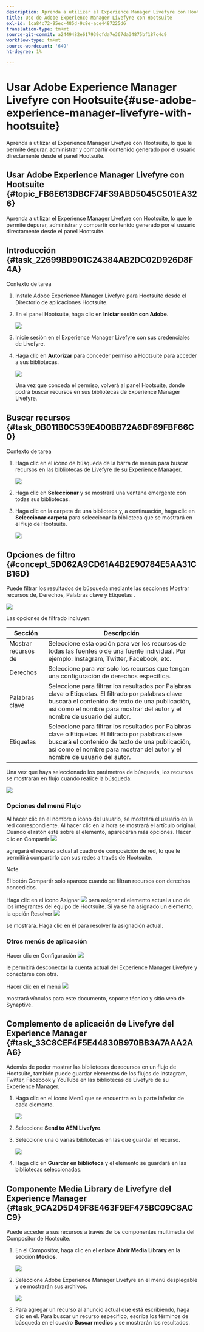```yaml
---
description: Aprenda a utilizar el Experience Manager Livefyre con Hootsuite, lo que le permite depurar, administrar y compartir contenido generado por el usuario directamente desde el panel Hootsuite.
title: Uso de Adobe Experience Manager Livefyre con Hootsuite
exl-id: 1ca84c72-95ec-485d-9c8e-ace4487225d6
translation-type: tm+mt
source-git-commit: a2449482e617939cfda7e367da34875bf187c4c9
workflow-type: tm+mt
source-wordcount: '649'
ht-degree: 1%

---
```


# Usar Adobe Experience Manager Livefyre con Hootsuite{#use-adobe-experience-manager-livefyre-with-hootsuite}

Aprenda a utilizar el Experience Manager Livefyre con Hootsuite, lo que le permite depurar, administrar y compartir contenido generado por el usuario directamente desde el panel Hootsuite.

## Usar Adobe Experience Manager Livefyre con Hootsuite {#topic_FB6E613DBCF74F39ABD5045C501EA326}

Aprenda a utilizar el Experience Manager Livefyre con Hootsuite, lo que le permite depurar, administrar y compartir contenido generado por el usuario directamente desde el panel Hootsuite.

## Introducción {#task_22699BD901C24384AB2DC02D926D8F4A}

Contexto de tarea

1. Instale Adobe Experience Manager Livefyre para Hootsuite desde el Directorio de aplicaciones Hootsuite.

1. En el panel Hootsuite, haga clic en **Iniciar sesión con Adobe**.

   ![](assets/hootsuite-login.png)

1. Inicie sesión en el Experience Manager Livefyre con sus credenciales de Livefyre.
1. Haga clic en **Autorizar** para conceder permiso a Hootsuite para acceder a sus bibliotecas.

   ![](assets/hootsuite-authorize.png)

   Una vez que conceda el permiso, volverá al panel Hootsuite, donde podrá buscar recursos en sus bibliotecas de Experience Manager Livefyre.

## Buscar recursos {#task_0B011B0C539E400BB72A6DF69FBF66C0}

Contexto de tarea

1. Haga clic en el icono de búsqueda de la barra de menús para buscar recursos en las bibliotecas de Livefyre de su Experience Manager.

   ![](assets/hootsuite-search.png)

1. Haga clic en **Seleccionar** y se mostrará una ventana emergente con todas sus bibliotecas.
1. Haga clic en la carpeta de una biblioteca y, a continuación, haga clic en **Seleccionar carpeta** para seleccionar la biblioteca que se mostrará en el flujo de Hootsuite.

   ![](assets/hootsuite-select.png)

## Opciones de filtro {#concept_5D062A9CD61A4B2E90784E5AA31CB16D}

Puede filtrar los resultados de búsqueda mediante las secciones Mostrar recursos de, Derechos, Palabras clave y Etiquetas .

![](assets/hootsuite-filters.png)

Las opciones de filtrado incluyen:

| Sección | Descripción |
|--- |--- |
| Mostrar recursos de | Seleccione esta opción para ver los recursos de todas las fuentes o de una fuente individual. Por ejemplo: Instagram, Twitter, Facebook, etc. |
| Derechos | Seleccione para ver solo los recursos que tengan una configuración de derechos específica. |
| Palabras clave | Seleccione para filtrar los resultados por Palabras clave o Etiquetas. El filtrado por palabras clave buscará el contenido de texto de una publicación, así como el nombre para mostrar del autor y el nombre de usuario del autor. |
| Etiquetas | Seleccione para filtrar los resultados por Palabras clave o Etiquetas. El filtrado por palabras clave buscará el contenido de texto de una publicación, así como el nombre para mostrar del autor y el nombre de usuario del autor. |

Una vez que haya seleccionado los parámetros de búsqueda, los recursos se mostrarán en flujo cuando realice la búsqueda:

![](assets/hootsuite-stream.png)

### Opciones del menú Flujo

Al hacer clic en el nombre o icono del usuario, se mostrará el usuario en la red correspondiente. Al hacer clic en la hora se mostrará el artículo original. Cuando el ratón esté sobre el elemento, aparecerán más opciones. Hacer clic en Compartir ![](assets/share.png)

agregará el recurso actual al cuadro de composición de red, lo que le permitirá compartirlo con sus redes a través de Hootsuite.

>[!NOTE]
>
>El botón Compartir solo aparece cuando se filtran recursos con derechos concedidos.

Haga clic en el icono Asignar ![](assets/assign.png) para asignar el elemento actual a uno de los integrantes del equipo de Hootsuite. Si ya se ha asignado un elemento, la opción Resolver ![](assets/resolve.png)

se mostrará. Haga clic en él para resolver la asignación actual.

### Otros menús de aplicación

Hacer clic en Configuración ![](assets/settings.png)

le permitirá desconectar la cuenta actual del Experience Manager Livefyre y conectarse con otra.

Hacer clic en el menú ![](assets/menu.png)

mostrará vínculos para este documento, soporte técnico y sitio web de Synaptive.

## Complemento de aplicación de Livefyre del Experience Manager {#task_33C8CEF4F5E44830B970BB3A7AAA2AA6}

Además de poder mostrar las bibliotecas de recursos en un flujo de Hootsuite, también puede guardar elementos de los flujos de Instagram, Twitter, Facebook y YouTube en las bibliotecas de Livefyre de su Experience Manager.

1. Haga clic en el icono Menú que se encuentra en la parte inferior de cada elemento.

   ![](assets/hootsuite-menu-icon.png)

1. Seleccione **Send to AEM Livefyre**.
1. Seleccione una o varias bibliotecas en las que guardar el recurso.

   ![](assets/hootsuite-save.png)

1. Haga clic en **Guardar en biblioteca** y el elemento se guardará en las bibliotecas seleccionadas.

## Componente Media Library de Livefyre del Experience Manager {#task_9CA2D5D49F8E463F9EF475BC09C8ACC9}

Puede acceder a sus recursos a través de los componentes multimedia del Compositor de Hootsuite.

1. En el Compositor, haga clic en el enlace **Abrir Media Library** en la sección **Medios**.

   ![](assets/hootsuite-open-media-library.png)

1. Seleccione Adobe Experience Manager Livefyre en el menú desplegable y se mostrarán sus archivos.

   ![](assets/hootsuite-aem-files.png)

1. Para agregar un recurso al anuncio actual que está escribiendo, haga clic en él. Para buscar un recurso específico, escriba los términos de búsqueda en el cuadro **Buscar medios** y se mostrarán los resultados.
